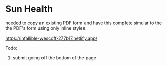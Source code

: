 # Sun Health 

needed to copy an existing PDF form and have this complete simular to the the PDF's form using only inline styles. 



https://infallible-wescoff-277b17.netlify.app/

Todo:

1. submit going off the bottom of the page


